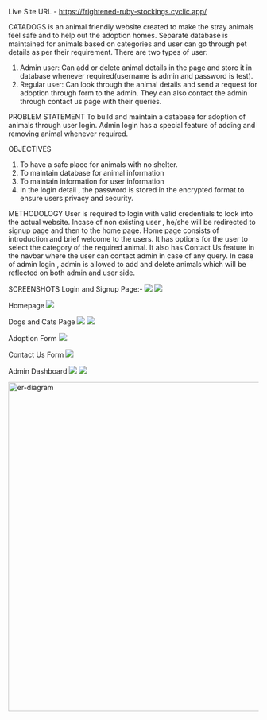 Live Site URL - https://frightened-ruby-stockings.cyclic.app/

CATADOGS is an animal friendly website created to make the stray animals feel safe and to help out the adoption homes. Separate database is maintained for animals based on categories and user can go through pet details as per their requirement.
There are two types of user:
1. Admin user: Can add or delete animal details in the page and store it in database whenever required(username is admin and password is test).
2. Regular user: Can look through the animal details and send a request for adoption through form to the admin. They can also contact the admin through contact us page with their queries.

PROBLEM STATEMENT
To build and maintain a database for adoption of animals through user login. Admin login has a special feature of adding and removing animal whenever required.

OBJECTIVES
1. To have a safe place for animals with no shelter.
2. To maintain database for animal information
3. To maintain information for user information
4. In the login detail , the password is stored in the encrypted format to ensure users privacy and security.

METHODOLOGY
User is required to login with valid credentials to look into the actual website. Incase of non existing user , he/she will be redirected to signup page and then to the home page. 
Home page consists of introduction and brief welcome to the users. 
It has options for the user to select the category of the required animal.
It also has Contact Us feature in the navbar where the user can contact admin in case of any query.
In case of admin login , admin is allowed to add and delete animals which will be reflected on both admin and user side.

SCREENSHOTS
Login and Signup Page:-
![](screenshots/login.png)
![](screenshots/signup.png)

Homepage
![](screenshots/homepage.png)

Dogs and Cats Page
![](screenshots/adoptdog.png)
![](screenshots/adoptcat.png)

Adoption Form
![](screenshots/adoptionform.png)

Contact Us Form
![](screenshots/contactus.png)

Admin Dashboard
![](screenshots/admindog.png)
![](screenshots/admincat.png)

<img width="663" alt="er-diagram" src="https://user-images.githubusercontent.com/105939674/221400147-7f9b1347-2bf9-4e39-9975-1d025403f2e9.png">



